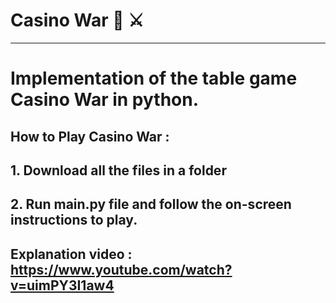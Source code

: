 # Casino War 🎰 ⚔️
***
# Implementation of the table game Casino War in python.

## How to Play Casino War :
## 1. Download all the files in a folder
## 2. Run main.py file and follow the on-screen instructions to play.

## Explanation video : https://www.youtube.com/watch?v=uimPY3I1aw4
